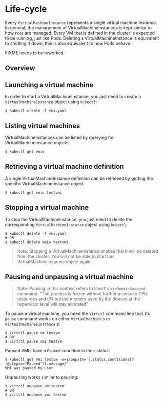 # Life-cycle

Every `VirtualMachineInstance` represents a single virtual machine
_instance_. In general, the management of VirtualMachineInstances is
kept similar to how `Pods` are managed: Every VM that is defined in the
cluster is expected to be running, just like Pods. Deleting a
VirtualMachineInstance is equivalent to shutting it down, this is also
equivalent to how Pods behave.

FIXME needs to be reworked.

## Overview

## Launching a virtual machine

In order to start a VirtualMachineInstance, you just need to create a
`VirtualMachineInstance` object using `kubectl`:

    $ kubectl create -f vmi.yaml

## Listing virtual machines

VirtualMachineInstances can be listed by querying for
VirtualMachineInstance objects:

    $ kubectl get vmis

## Retrieving a virtual machine definition

A single VirtualMachineInstance definition can be retrieved by getting
the specific VirtualMachineInstance object:

    $ kubectl get vmis testvmi

## Stopping a virtual machine

To stop the VirtualMachineInstance, you just need to delete the
corresponding `VirtualMachineInstance` object using `kubectl`.

    $ kubectl delete -f vmi.yaml
    # OR
    $ kubectl delete vmis testvmi

> Note: Stopping a VirtualMachineInstance implies that it will be
> deleted from the cluster. You will not be able to start this
> VirtualMachineInstance object again.

## Pausing and unpausing a virtual machine

> Note: Pausing in this context refers to libvirt's `virDomainSuspend` command:
> "The process is frozen without further access to CPU resources and I/O but the memory used by the domain at the hypervisor level will stay allocated"

To pause a virtual machine, you need the `virtctl` command line tool. Its `pause` command works on either `VirtualMachine` s
or `VirtualMachinesInstance` s:

    $ virtctl pause vm testvm
    # OR
    $ virtctl pause vmi testvm

Paused VMIs have a `Paused` condition in their status:

    $ kubectl get vmi testvm -o=jsonpath='{.status.conditions[?(@.type=="Paused")].message}'
    VMI was paused by user

Unpausing works similar to pausing:

    $ virtctl unpause vm testvm
    # OR
    $ virtctl unpause vmi testvm
